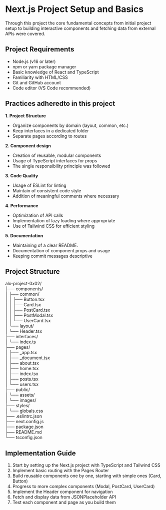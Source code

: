 # Next.js Project Setup and Basics
Through this project the core fundamental concepts from initial project setup to building interactive components and fetching data from external APIs were covered. 

## Project Requirements
- Node.js (v16 or later)
- npm or yarn package manager
- Basic knowledge of React and TypeScript
- Familiarity with HTML/CSS
- Git and GitHub account
- Code editor (VS Code recommended)

## Practices adheredto in this project
**1. Project Structure**
- Organize components by domain (layout, common, etc.)
- Keep interfaces in a dedicated folder
- Separate pages according to routes

**2. Component design**
- Creation of reusable, modular components
- Usage of TypeScript interfaces for props
- The single responsibility principle was followed

**3. Code Quality**
- Usage of ESLint for linting
- Maintain of consistent code style
- Addition of meaningful comments where necessary

**4. Performance**
- Optimization of API calls
- Implementation of lazy loading where appropriate
- Use of Tailwind CSS for efficient styling

**5. Documentation**
- Maintaining of a clear README.
- Documentation of component props and usage
- Keeping commit messages descriptive

## Project Structure
alx-project-0x02/ <br/>
├── components/ <br/>
│   ├── common/ <br/>
│   │   ├── Button.tsx <br/>
│   │   ├── Card.tsx <br/>
│   │   ├── PostCard.tsx <br/>
│   │   ├── PostModal.tsx <br/>
│   │   └── UserCard.tsx <br/>
│   └── layout/ <br/>
│       └── Header.tsx <br/>
├── interfaces/ <br/>
│   └── index.ts <br/>
├── pages/ <br/>
│   ├── _app.tsx <br/>
│   ├── _document.tsx <br/>
│   ├── about.tsx <br/>
│   ├── home.tsx <br/>
│   ├── index.tsx <br/>
│   ├── posts.tsx <br/>
│   └── users.tsx <br/>
├── public/ <br/>
│   └── assets/ <br/>
│       └── images/ <br/>
├── styles/ <br/>
│   └── globals.css <br/>
├── .eslintrc.json <br/>
├── next.config.js <br/>
├── package.json <br/>
├── README.md <br/>
└── tsconfig.json <br/>

## Implementation Guide
1. Start by setting up the Next.js project with TypeScript and Tailwind CSS
2. Implement basic routing with the Pages Router
3. Build reusable components one by one, starting with simple ones (Card, Button)
4. Progress to more complex components (Modal, PostCard, UserCard)
5. Implement the Header component for navigation
6. Fetch and display data from JSONPlaceholder API
7. Test each component and page as you build them
